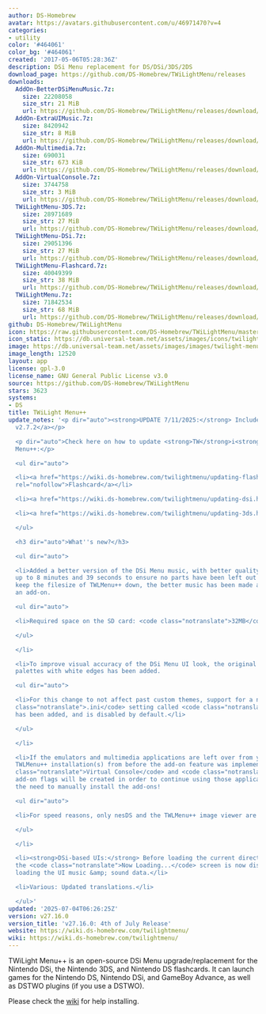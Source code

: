 ```yaml
---
author: DS-Homebrew
avatar: https://avatars.githubusercontent.com/u/46971470?v=4
categories:
- utility
color: '#464061'
color_bg: '#464061'
created: '2017-05-06T05:28:36Z'
description: DSi Menu replacement for DS/DSi/3DS/2DS
download_page: https://github.com/DS-Homebrew/TWiLightMenu/releases
downloads:
  AddOn-BetterDSiMenuMusic.7z:
    size: 22208058
    size_str: 21 MiB
    url: https://github.com/DS-Homebrew/TWiLightMenu/releases/download/v27.16.0/AddOn-BetterDSiMenuMusic.7z
  AddOn-ExtraUIMusic.7z:
    size: 8420942
    size_str: 8 MiB
    url: https://github.com/DS-Homebrew/TWiLightMenu/releases/download/v27.16.0/AddOn-ExtraUIMusic.7z
  AddOn-Multimedia.7z:
    size: 690031
    size_str: 673 KiB
    url: https://github.com/DS-Homebrew/TWiLightMenu/releases/download/v27.16.0/AddOn-Multimedia.7z
  AddOn-VirtualConsole.7z:
    size: 3744758
    size_str: 3 MiB
    url: https://github.com/DS-Homebrew/TWiLightMenu/releases/download/v27.16.0/AddOn-VirtualConsole.7z
  TWiLightMenu-3DS.7z:
    size: 28971689
    size_str: 27 MiB
    url: https://github.com/DS-Homebrew/TWiLightMenu/releases/download/v27.16.0/TWiLightMenu-3DS.7z
  TWiLightMenu-DSi.7z:
    size: 29051396
    size_str: 27 MiB
    url: https://github.com/DS-Homebrew/TWiLightMenu/releases/download/v27.16.0/TWiLightMenu-DSi.7z
  TWiLightMenu-Flashcard.7z:
    size: 40049399
    size_str: 38 MiB
    url: https://github.com/DS-Homebrew/TWiLightMenu/releases/download/v27.16.0/TWiLightMenu-Flashcard.7z
  TWiLightMenu.7z:
    size: 71842534
    size_str: 68 MiB
    url: https://github.com/DS-Homebrew/TWiLightMenu/releases/download/v27.16.0/TWiLightMenu.7z
github: DS-Homebrew/TWiLightMenu
icon: https://raw.githubusercontent.com/DS-Homebrew/TWiLightMenu/master/booter/Twilight%2B%2B-animated%20icon-fix.gif
icon_static: https://db.universal-team.net/assets/images/icons/twilight-menu.png
image: https://db.universal-team.net/assets/images/images/twilight-menu.png
image_length: 12520
layout: app
license: gpl-3.0
license_name: GNU General Public License v3.0
source: https://github.com/DS-Homebrew/TWiLightMenu
stars: 3623
systems:
- DS
title: TWiLight Menu++
update_notes: '<p dir="auto"><strong>UPDATE 7/11/2025:</strong> Includes <a href="https://github.com/DS-Homebrew/nds-bootstrap/releases/tag/v2.7.2">nds-bootstrap
  v2.7.2</a></p>

  <p dir="auto">Check here on how to update <strong>TW</strong>i<strong>L</strong>ight
  Menu++:</p>

  <ul dir="auto">

  <li><a href="https://wiki.ds-homebrew.com/twilightmenu/updating-flashcard.html"
  rel="nofollow">Flashcard</a></li>

  <li><a href="https://wiki.ds-homebrew.com/twilightmenu/updating-dsi.html" rel="nofollow">DSi</a></li>

  <li><a href="https://wiki.ds-homebrew.com/twilightmenu/updating-3ds.html" rel="nofollow">3DS</a></li>

  </ul>

  <h3 dir="auto">What''s new?</h3>

  <ul dir="auto">

  <li>Added a better version of the DSi Menu music, with better quality and lasting
  up to 8 minutes and 39 seconds to ensure no parts have been left out! In order to
  keep the filesize of TWLMenu++ down, the better music has been made available as
  an add-on.

  <ul dir="auto">

  <li>Required space on the SD card: <code class="notranslate">32MB</code></li>

  </ul>

  </li>

  <li>To improve visual accuracy of the DSi Menu UI look, the original user color
  palettes with white edges has been added.

  <ul dir="auto">

  <li>For this change to not affect past custom themes, support for a new theme <code
  class="notranslate">.ini</code> setting called <code class="notranslate">UsernameEdgeAlpha</code>
  has been added, and is disabled by default.</li>

  </ul>

  </li>

  <li>If the emulators and multimedia applications are left over from your previous
  TWLMenu++ installation(s) from before the add-on feature was implemented, the <code
  class="notranslate">Virtual Console</code> and <code class="notranslate">Multimedia</code>
  add-on flags will be created in order to continue using those applications without
  the need to manually install the add-ons!

  <ul dir="auto">

  <li>For speed reasons, only nesDS and the TWLMenu++ image viewer are detected.</li>

  </ul>

  </li>

  <li><strong>DSi-based UIs:</strong> Before loading the current directory listing,
  the <code class="notranslate">Now Loading...</code> screen is now displayed when
  loading the UI music &amp; sound data.</li>

  <li>Various: Updated translations.</li>

  </ul>'
updated: '2025-07-04T06:26:25Z'
version: v27.16.0
version_title: 'v27.16.0: 4th of July Release'
website: https://wiki.ds-homebrew.com/twilightmenu/
wiki: https://wiki.ds-homebrew.com/twilightmenu/
---
```

TWiLight Menu++ is an open-source DSi Menu upgrade/replacement for the Nintendo DSi, the Nintendo 3DS, and Nintendo DS flashcards. It can launch games for the Nintendo DS, Nintendo DSi, and GameBoy Advance, as well as DSTWO plugins (if you use a DSTWO).

Please check the [wiki](https://wiki.ds-homebrew.com/twilightmenu/) for help installing.